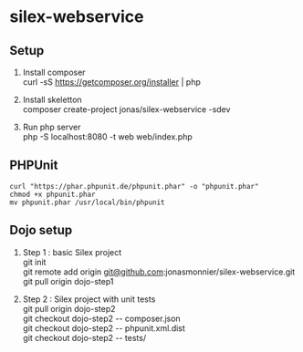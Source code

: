 silex-webservice
================

Setup
----------------

1.  Install composer  
    curl -sS https://getcomposer.org/installer | php

2.  Install skeletton  
    composer create-project jonas/silex-webservice -sdev

3.  Run php server  
    php -S localhost:8080 -t web web/index.php


PHPUnit
----------------

    curl "https://phar.phpunit.de/phpunit.phar" -o "phpunit.phar"
    chmod +x phpunit.phar 
    mv phpunit.phar /usr/local/bin/phpunit  


Dojo setup
----------------

1.  Step 1 : basic Silex project  
    git init  
    git remote add origin git@github.com:jonasmonnier/silex-webservice.git  
    git pull origin dojo-step1  

2.  Step 2 : Silex project with unit tests  
    git pull origin dojo-step2  
    git checkout dojo-step2 -- composer.json  
    git checkout dojo-step2 -- phpunit.xml.dist  
    git checkout dojo-step2 -- tests/  

